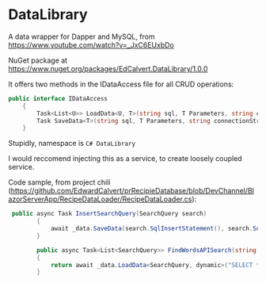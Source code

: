 # DataLibrary
A data wrapper for Dapper and MySQL, from https://www.youtube.com/watch?v=_JxC6EUxbDo


NuGet package at https://www.nuget.org/packages/EdCalvert.DataLibrary/1.0.0

It offers two methods in the IDataAccess file for all CRUD operations:
```C#
public interface IDataAccess
    {
        Task<List<U>> LoadData<U, T>(string sql, T Parameters, string connectionString);
        Task SaveData<T>(string sql, T Parameters, string connectionString);
    }
```

Stupidly, namespace is ```C# DataLibrary```

I would reccomend injecting this as a service, to create loosely coupled service. 


Code sample, from project chili (https://github.com/EdwardCalvert/prRecipieDatabase/blob/DevChannel/BlazorServerApp/RecipeDataLoader/RecipeDataLoader.cs):
```C#
 public async Task InsertSearchQuery(SearchQuery search)
        {
            await _data.SaveData(search.SqlInsertStatement(), search.SqlAnonymousType(), _config.GetConnectionString("recipeDatabase"));
        }

        public async Task<List<SearchQuery>> FindWordsAPISearch(string search)
        {
            return await _data.LoadData<SearchQuery, dynamic>("SELECT * FROM SearchQuery WHERE SearchTerm = @searchTerm", new { searchTerm = search }, _config.GetConnectionString("recipeDatabase"));
        }
```
